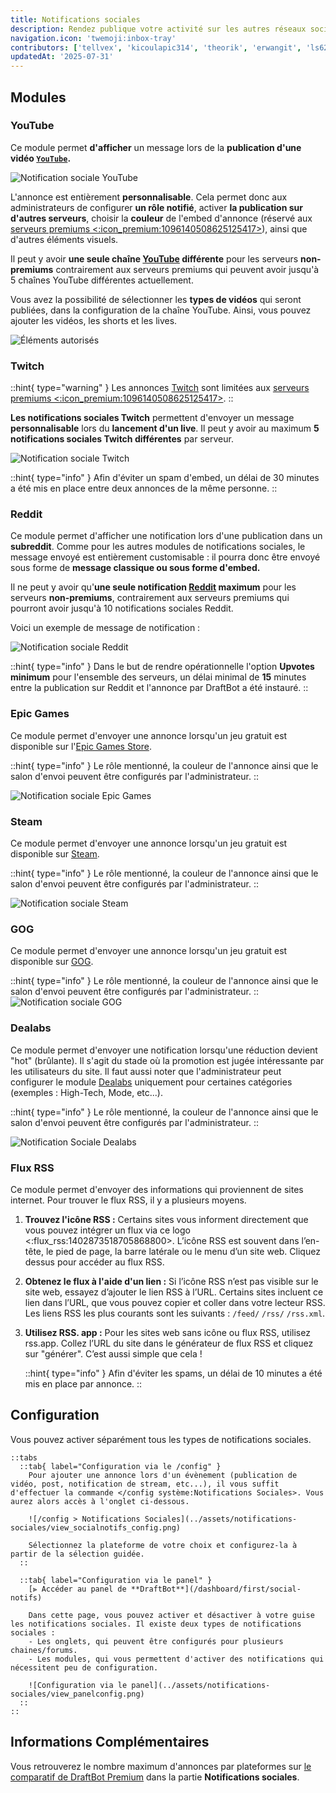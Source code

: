 ```yaml
---
title: Notifications sociales
description: Rendez publique votre activité sur les autres réseaux sociaux !
navigation.icon: 'twemoji:inbox-tray'
contributors: ['tellvex', 'kicoulapic314', 'theorik', 'erwangit', 'ls62', 'thecreatorn3ant']
updatedAt: '2025-07-31'
---
```


## Modules

### YouTube

Ce module permet **d'afficher** un message lors de la **publication d'une vidéo [`YouTube`](https://www.youtube.com/).**

![Notification sociale YouTube](../assets/notifications-sociales/view_youtube.png)

L'annonce est entièrement **personnalisable**. Cela permet donc aux administrateurs de configurer **un rôle notifié**, activer **la publication sur d'autres serveurs**, choisir la **couleur** de l'embed d'annonce (réservé aux [serveurs premiums <:icon_premium:1096140508625125417>](/premium)), ainsi que d'autres éléments visuels.

Il peut y avoir **une seule chaîne [YouTube](https://www.youtube.com/) différente** pour les serveurs **non-premiums** contrairement aux serveurs premiums qui peuvent avoir jusqu'à 5 chaînes YouTube différentes actuellement.

Vous avez la possibilité de sélectionner les **types de vidéos** qui seront publiées, dans la configuration de la chaîne YouTube. Ainsi, vous pouvez ajouter les vidéos, les shorts et les lives.

![Éléments autorisés](../assets/notifications-sociales/youtube_allowed.png)

### Twitch

::hint{ type="warning" }
  Les annonces [Twitch](https://www.twitch.tv/) sont limitées aux [serveurs premiums <:icon_premium:1096140508625125417>](/premium).
::

**Les notifications sociales Twitch** permettent d'envoyer un message **personnalisable** lors du **lancement d'un live**. Il peut y avoir au maximum **5 notifications sociales Twitch différentes** par serveur.

![Notification sociale Twitch](../assets/notifications-sociales/view_twitch.png)

::hint{ type="info" }
  Afin d'éviter un spam d'embed, un délai de 30 minutes a été mis en place entre deux annonces de la même personne.
::

### Reddit

Ce module permet d'afficher une notification lors d'une publication dans un **subreddit**. Comme pour les autres modules de notifications sociales, le message envoyé est entièrement customisable : il pourra donc être envoyé sous forme de **message classique ou sous forme d'embed.**

Il ne peut y avoir qu'**une seule notification [Reddit](https://www.reddit.com/) maximum** pour les serveurs **non-premiums**, contrairement aux serveurs premiums qui pourront avoir jusqu'à 10 notifications sociales Reddit.

Voici un exemple de message de notification :

![Notification sociale Reddit](../assets/notifications-sociales/view_reddit.png)

::hint{ type="info" }
  Dans le but de rendre opérationnelle l'option **Upvotes minimum** pour l'ensemble des serveurs, un délai minimal de **15** minutes entre la publication sur Reddit et l'annonce par DraftBot a été instauré.
::

### Epic Games

Ce module permet d'envoyer une annonce lorsqu'un jeu gratuit est disponible sur l'[Epic Games Store](https://store.epicgames.com/fr/).

::hint{ type="info" }
  Le rôle mentionné, la couleur de l'annonce ainsi que le salon d'envoi peuvent être configurés par l'administrateur.
::

![Notification sociale Epic Games](../assets/notifications-sociales/view_epicgames.png)

### Steam

Ce module permet d'envoyer une annonce lorsqu'un jeu gratuit est disponible sur [Steam](https://store.steampowered.com/?l=french).

::hint{ type="info" }
  Le rôle mentionné, la couleur de l'annonce ainsi que le salon d'envoi peuvent être configurés par l'administrateur.
::

![Notification sociale Steam](../assets/notifications-sociales/view_steam.png)

### GOG

Ce module permet d'envoyer une annonce lorsqu'un jeu gratuit est disponible sur [GOG](https://www.gog.com/).

::hint{ type="info" }
  Le rôle mentionné, la couleur de l'annonce ainsi que le salon d'envoi peuvent être configurés par l'administrateur.
::
![Notification sociale GOG](../assets/notifications-sociales/view_gog.png)

### Dealabs

Ce module permet d'envoyer une notification lorsqu'une réduction devient "hot" (brûlante). Il s'agit du stade où la promotion est jugée intéressante par les utilisateurs du site. Il faut aussi noter que l'administrateur peut configurer le module [Dealabs](https://www.dealabs.com/) uniquement pour certaines catégories (exemples : High-Tech, Mode, etc...).

::hint{ type="info" }
  Le rôle mentionné, la couleur de l'annonce ainsi que le salon d'envoi peuvent être configurés par l'administrateur.
::

![Notification Sociale Dealabs](../assets/notifications-sociales/view_dealabs.png)


### Flux RSS
Ce module permet d'envoyer des informations qui proviennent de sites internet. Pour trouver le flux RSS, il y a plusieurs moyens.

1. **Trouvez l'icône RSS :**
    Certains sites vous informent directement que vous pouvez intégrer un flux via ce logo <:flux_rss:1402873518705868800>. L’icône RSS est souvent dans l’en-tête, le pied de page, la barre latérale ou le menu d’un site web. Cliquez dessus pour accéder au flux RSS.

2. **Obtenez le flux à l'aide d'un lien :**
    Si l’icône RSS n’est pas visible sur le site web, essayez d’ajouter le lien RSS à l’URL. Certains sites incluent ce lien dans l’URL, que vous pouvez copier et coller dans votre lecteur RSS.
Les liens RSS les plus courants sont les suivants :
`/feed/`
`/rss/`
`/rss.xml`.

3. **Utilisez RSS. app :**
    Pour les sites web sans icône ou flux RSS, utilisez rss.app. Collez l’URL du site dans le générateur de flux RSS et cliquez sur "générer". C’est aussi simple que cela !

    ::hint{ type="info" }
      Afin d'éviter les spams, un délai de 10 minutes a été mis en place par annonce.
    ::

## Configuration

Vous pouvez activer séparément tous les types de notifications sociales.

    ::tabs
      ::tab{ label="Configuration via le /config" }
        Pour ajouter une annonce lors d'un évènement (publication de vidéo, post, notification de stream, etc...), il vous suffit d'effectuer la commande </config système:Notifications Sociales>. Vous aurez alors accès à l'onglet ci-dessous.

        ![/config > Notifications Sociales](../assets/notifications-sociales/view_socialnotifs_config.png)

        Sélectionnez la plateforme de votre choix et configurez-la à partir de la sélection guidée.
      ::

      ::tab{ label="Configuration via le panel" }
        [⫸ Accéder au panel de **DraftBot**](/dashboard/first/social-notifs)

        Dans cette page, vous pouvez activer et désactiver à votre guise les notifications sociales. Il existe deux types de notifications sociales :
        - Les onglets, qui peuvent être configurés pour plusieurs chaines/forums.
        - Les modules, qui vous permettent d'activer des notifications qui nécessitent peu de configuration.

        ![Configuration via le panel](../assets/notifications-sociales/view_panelconfig.png)
      ::
    ::

## Informations Complémentaires

Vous retrouverez le nombre maximum d'annonces par plateformes sur [le comparatif de DraftBot Premium](/premium#diff) dans la partie **Notifications sociales**.


